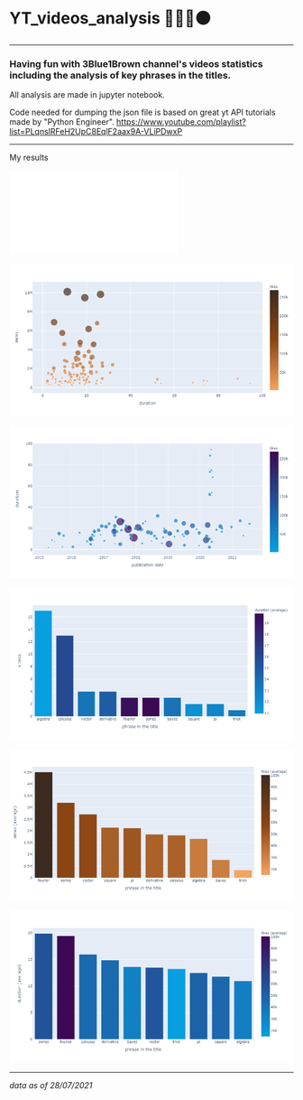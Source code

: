 # YT_videos_analysis 🔵🔵🔵🟤

---

### Having fun with 3Blue1Brown channel's videos statistics including the analysis of key phrases in the titles.

All analysis are made in jupyter notebook.

Code needed for dumping the json file is based on great yt API tutorials made by "Python Engineer".
https://www.youtube.com/playlist?list=PLqnslRFeH2UpC8EqlF2aax9A-VLiPDwxP

---
My results

![plot1_error](images/fig1.pdf "plot1")

![plot2_error](images/newplot2.png "plot2")

![plot3_error](images/newplot3.png "plot3")

![plot4_error](images/newplot4.png "plot4")

![plot5_error](images/newplot5.png "plot5")

![plot6_error](images/newplot6.png "plot6")

---
*data as of 28/07/2021* 
